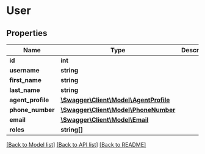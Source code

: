 # User

## Properties
Name | Type | Description | Notes
------------ | ------------- | ------------- | -------------
**id** | **int** |  | [optional] 
**username** | **string** |  | [optional] 
**first_name** | **string** |  | [optional] 
**last_name** | **string** |  | [optional] 
**agent_profile** | [**\Swagger\Client\Model\AgentProfile**](AgentProfile.md) |  | [optional] 
**phone_number** | [**\Swagger\Client\Model\PhoneNumber**](PhoneNumber.md) |  | [optional] 
**email** | [**\Swagger\Client\Model\Email**](Email.md) |  | [optional] 
**roles** | **string[]** |  | [optional] 

[[Back to Model list]](../README.md#documentation-for-models) [[Back to API list]](../README.md#documentation-for-api-endpoints) [[Back to README]](../README.md)



